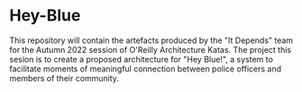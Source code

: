# Hey-Blue
This repository will contain the artefacts produced by the "It Depends" team for the Autumn 2022 session of O'Reilly Architecture Katas.  The project this sesion is to create a proposed architecture for "Hey Blue!", a system to facilitate moments of meaningful connection between police officers and members of their community.
